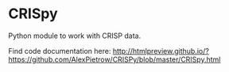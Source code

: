 # CRISpy
Python module to work with CRISP data. 

Find code documentation here: http://htmlpreview.github.io/?https://github.com/AlexPietrow/CRISPy/blob/master/CRISpy.html
